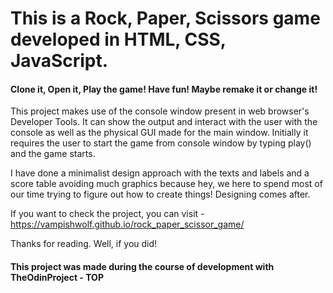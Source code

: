 # This is a Rock, Paper, Scissors game developed in HTML, CSS, JavaScript.

#### Clone it, Open it, Play the game! Have fun! Maybe remake it or change it!

This project makes use of the console window present in web browser's Developer Tools.
It can show the output and interact with the user with the console as well as the physical GUI made for the main window.
Initially it requires the user to start the game from console window by typing play() and the game starts.

I have done a minimalist design approach with the texts and labels and a score table avoiding much graphics because hey, we here to spend most of our time trying to figure out how to create things! Designing comes after.

If you want to check the project, you can visit - https://vampishwolf.github.io/rock_paper_scissor_game/

Thanks for reading. Well, if you did!
#### This project was made during the course of development with TheOdinProject - TOP
